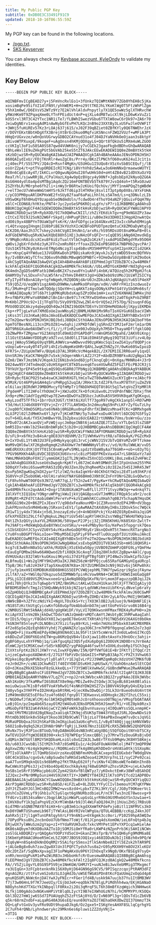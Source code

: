 ```yaml
---
title: My Public PGP Key
subtitle: 0xDB0E3C33491F91C9
updated: 2018-10-16T06:55:59Z
---
```


My PGP key can be found in the following locations.

* [/pgp.txt](/pgp.txt).
* [SKS Keyserver](https://sks-keyservers.net/pks/lookup?op=get&search=0xDB0E3C33491F91C9)

You can always check my [Keybase account, KyleOndy](https://keybase.io/kyleondy) to validate my identities.

## Key Below

    -----BEGIN PGP PUBLIC KEY BLOCK-----

    mQINBFmvICgBEAD27y+j5FmVncRxlEo1+3fUnkzTQ1WMtKN8V7ZGb0YhEH8c5jKa
    xosimBqPe95ifVZ14lFN9t/yhhWEM1+H+o29ttTKEJhLYKoKlWg0T5FtzWhPlZgm
    Y5hX1m0wC/D6EVsVS2WTz9Yz7E2AlVhlAldvPnpytly7X1QE5owWz5glXTHRvchW
    yRWzHKm9T9ZPqaqXme0LYTnFPEidUct4nP+qjXLu4dM8TwicXl9kjLD6wKxVuZz1
    kOS5rxl3RT3C42YTxc1NR1iTe7/fLBWhISwezVGbu6TTXlW8owC6rDk97+ZA6r70
    JeiwDgNErv1xeugAdM1nAwNybGfEvPH7LKQc2nB9o23XXtBy3LxUSFwJleOVWF1T
    +3WHj5fuHiREv57Kz3rLOAj637j615/xJ02F39qBZiet0ZBfKYly0Q6TNWEhrJzX
    r/DOVYEKxtBbtHDgXfX3BrejXtBrEcDkuo0MqfviKSNncnFZWQ2VUzf+wMFiA3Pt
    HHqQrUGxvze/w0nQoVUGrwyGDBO2CAYnud31o4fJ04DJYaNVHkOeOjaan3s8ktpY
    iBivoWTPXuxpE/9koqeF+uAgOnsn4hKMjODXqyLG+QQrt8fQkUu51MXm4uWLZGOO
    ccVKIgl3oF1u58SA0SS87qwd4VUWK6nijy7vCGEk23gaoFkgbdBDhvGhQwARAQAB
    tBhLeWxlIE9uZHkgPGt5bGVAb25keS5tZT6JAkcEEwEKADEWIQQ8eZ0mBXtk5tkH
    sKzbDjwzSR+RyQUCWa8gKAIbAwUJAIPWAAQVCgkIAh4BAheAAAoJENsOPDNJH5HJ
    860QAIydIxU//FDjTKnRlr4wuZgC8s/Prr4y/BKzZlPNChfO60vuK624uIJc1t1s
    zj40ecPf/S5S7PV/JQ4cD+Rsnf4MgKn/G5UHGu1I5UQo8rX5zXvSbBSCEQufj/lB
    osUrZ2p4/t+ptTVupORDEIcRI7CNg/i8VrhVh8z5AwLw3o6HmNNxQrmaewoWUTYI
    OE0n6CqEEcAy4T/IkKCLvrQ0gwuNpGHuI28fwUHkS0d+oHt4ZB4vB21dDVXuOzYQ
    ReaT/hl/siwwRRjBL/CPalHazLXg4w9pQzBVgcy4y90Nf+Jg8sbEpX2kNyoQZG6A
    8sG6H44ydlOa4pdsMTBg1AqdcZQz16mFONTBEVb5Tk879YJvsQd4oh+t5RxG0zwU
    2SZhYbLR/MOrphe6fh2li+inWy3rB6RtwJzKUoifQchUv/jMYf1nmAPQqZtgWBdW
    /+elT3ecU7vWneWmGtmHYSr6JkTfd6ip3lHTKRej8sxl1T3ptp0p0X8s/AYxFUHA
    c/pCO3PM0puARlDKPHxWE2fnSUy8ZfaaF6aPaLLhhlhLs5ATmd/Ls+q3DNulzLIb
    U9SwOKpT6h0HuQY0zapabSeONdmdUln/fcdwdO4r4ThoYO4aNZFjQGuivFQqH7Ny
    x6lC+CEON68/hYKte/PNT4rJyc2yoSeSP6KROjuLgYn/sP7riQJKBBMBCgA0AhsD
    BBUKCQgCHgECF4ACGQEWIQQ8eZ0mBXtk5tkHsKzbDjwzSR+RyQUCWiFYWAUJAPYO
    MAAKCRDbDjwzSR+RybXOD/9I7k0QWhwCNIIl/zhZiYEKdikTgv+qP9eNGUZPz3aw
    cItCxI7DI9J2SoN32W6FrSkpdj/dHPugPZ6tii/uB0e3kU3DH0I3JHqpH2nwAtQx
    odO0i9yx48BPYnT0UaW3pFtxKrK//AnFGDfgcie164GNxvHI23xIccbRwhEMHigA
    rL4QtvxppgIHngmjIU8bPiBE3kYUzhXIcW2BFoDPUDTpmzQmtuCX8ZMOaDyWtglg
    kCK2D8/AaxJh37C7skey2sk6CVg8I3HsNn1/arxRs/hS95RDsUOt8naMKwFB+0ls
    AdFGbENPHDuq5RxNJwUXQbE88h51XEj3uN4zOFsQFZ+rsCqQE9SjANg6H2mvdkEg
    Y/9MqBcnRAidcsXCeu8F6iEzTualtVlbChqAZo1KzkfjsxAdPGOZW6gdYRx95O6H
    qWOviJgbXrFdxh6z3yKJFFn2xmRsR6trffoaxZDZkEoPBS80Sk7NBPHb2gvcPArJ
    tUs51K5T6ZKy0zK4vnEfMgG4Nczg3lsp4bBvsM35HHPPUfspSHI2pnXK2Iid2GKk
    Bur+KnpCq4YFWdue13JVGORKwDoh1PBDiskaKn9jWyvkJs3ytsWDD59xmcBQfHVo
    ky/Iv8BXvW1yTCfnc3Q6xv0hdNBcM8wqWSOPNBfc+9IHeDwSGVp8BnB7iHZ9oOok
    i4kCSgQTAQoANAIbAwQVCgkIAh4BAheAAhkBFiEEPHmdJgV7ZObZB7Cs2w48M0kf
    kckFAlq5kbEFCQGOR4kACgkQ2w48M0kfkck6UA//UbLeRDYGsKDHNFrNd3ghg+x6
    OK4mdnZgGD5o6MFatb10WGoBK2X7szwu0Yn1uAhFi4nbK/ATQUzq5h2KPBpHJfcA
    6HAMYOy7vLSDxxFn7sLW5fArvZYhHvIR4NtVJgU+GDW3ebU9zUMoJ1UiWTZSICYq
    mTyITydfkBxnA18y+tgfmNgmh/RZQ0DNjdArU0JnZDkzAhJqNXAgUiYu65lP4eXP
    fS9jQ5Z/U/eqQKV1sgzAHOuD9WNe/uAmMkoOPaVgm/xdH//eRFrFH1zInzdwuoIv
    Ri/3MuH+qFITmolw07QQdpjSQoYH+cLqAKkTz4gsOONykXPmtG4tVySbGMn66sf/
    5+W8AI8QapN/3fl6b7t1qKMKqRUbdsKap5ZPzOOe1mH+ixuYZV6XNHAEIWM4xjhU
    R+xfNbPXzMFwYo8R8Wh2lBnIArcBe97i7rK7RYwOSHhmvxH3j2a0T6gkPnbZ9RBT
    M+KHblZP9Vc92+1IjTFqOTO/5VyO9YBZVwLZNl4rOrVQ5e2JY57Dg/92suqnFdGg
    MVUd0D1DCAkzy4qbepQQh4QwJ4INZ19bODkTDEnYv3XYDHeMdOAo6jlKpyiEKMDm
    Ckp+rPTjgLwYuX7XMdEoUe2avWNsy62jBNMLHUNH1Mx9RoTIoXGYGuK6EbacVIWh
    jsKss3tlzUJnKwAj0OaJAkoEEwEKADQCGwMEFQoJCAIeAQIXgAIZARYhBDx5nSYF
    e2Tm2QewrNsOPDNJH5HJBQJbdiJ8BQkCSthUAAoJENsOPDNJH5HJKAIQAIboFY6m
    hpmTGTBesNXLi13cnIMiOZ81+wSqhijzXPKDfdWljqSRnd2Y3MJ1eF2mrlm1arDN
    AOT9R6GXuAe0AVDWTcrLf1//j/F1nR2sm90JvDUpXyh7M5O+ThayaHDflfgklG0Q
    JbZNwPR+TZMgnwrYG23AVqtOld9m02dYGAPDdPlrnWnGMS6CMpahE/2AKV0iKnpj
    1l1OztESAAWoYDDEgM/a9ZlvvLS8dOlLITGAiEOH4SFgNyg19QTSE3iUfizv4L0p
    woajjWAoy55WGpG9yqYBRLA9WVca+wWDwvvd90zpKWocSqsIxwZG41yuf8QDPjce
    vUoplw6+vu4y0T4TyXFi4hIzSuNqmKeUHRrQAhLJwqKZhNZyJY/0wKo60SwIpoiD
    kFR7S+/ZUipUmTWFv/BUp6iD7AL3R9RcVcM4qekB2L/2X7EM1IEJRR6ueFy1qxQl
    UnnSRJHvjKaCK7NHgQh7u5xkjkOqermNkrLAZ2JY2F+AbdDZR9BFkvAU2gNga1JW
    GZm8/IWxTJmzbNJVJKqok32I6NibvkGnd6DjpfCknqCqDj+0nXga/MHNRo4+J3rD
    D824ww95YJ4TndmoQCs0zH5XgmYC8TkD5aveq6TosmVUwRdZ5FGZlFEcPBJCR3jS
    T9YkUY3prEP45e9tkgLmQS9QsdG8R0JTPbNgiQJKBBMBCgA0AhsDBQkAg9YABBUK
    CQgCHgECF4AWIQQ8eZ0mBXtk5tkHsKzbDjwzSR+RyQUCWa9N+gIZAQAKCRDbDjwz
    SR+RybcfEACPO25twb4swCKJA0hRXGTLYmCoTwZT80wNWGVZucKYIgB+reJAbcf9
    W3MzK/Gt46PPpkGAH4qSrsPHRpgS2uqIA/JRHxt3LtdZJF9/hxxM78ThYjuZmZV8
    el6ilaxjBIRdWYJ9MBOMvcyfQfmMpTr1fNbDkM4EQT8t8Gt5q1TwtqVoZ3YpMRlR
    jPgdeHPliTI2HFolYhOUmCF+jXWJudOC7k+DfcHiEwv0L2tVdPdnfNBC7DhxjfhH
    Xn9p+zMmJ1AdYIgyHQtwp7E2wmxQDwOYaZBSbzcJuKOuA5VSH9VK0qaKfgOKxguL
    wAyLzodT5TFfh1+1brrOsX3UGT/thKt6iXUlTf73goR97vHgCKk1anp5l+RO7wM0
    Y3d/Hut3J46dX89YYQYvjnZrr2f7lLAH5HQx3n2dmuyNqS9nPcLKFrZyfGuTzLhy
    CJxq00fCX0mD5GM1ute6VN4bj0RGDRux0npFdhrfXCBWUzxMna4TCKc+QRMxhgeN
    GLUJP2l02lZdMmKhx6YlJgYv7jKCmRTNH/5y7ubwFxoDu4Kl0Vtl6DCDQ7G5FSy2
    ouT+64EL4u6/fX5XJmHBwvYOLIbZpbxui6UcEAB22rtUNNNx7Ums/bsWrnGu/zzo
    IPDu072cAKJxaoQVjxPzWQjuycJm0qeINBt6ja4zAZQEJTIZu/xYTLQeS3lsZSBP
    bmR5IDxreWxlb25keUBnbWFpbC5jb20+iQJHBBMBCgAxAhsDBBUKCQgCHgECF4AW
    IQQ8eZ0mBXtk5tkHsKzbDjwzSR+RyQUCWiFYWAUJAPYOMAAKCRDbDjwzSR+RybXd
    D/sFL9+x6fHz3vB4sArg0E83UYdQVHM/ZcT1VWhKwVYstR8/aT8deAyK/PGZcMxD
    O+IxYOvEL1Yt4N32U3FEydHNykyqcg8i3rvCjcWNVJ15VJbTvQ8YoMZvOFTfzkme
    WoM9vQHl6wlXF2KgbeRgmqK2sR4XHwY7mfWWWNHyVldtv//vd/H/RulWWLW/vvD5
    mWEdRXXXcdtKjOtYT015C0nmKywPv5MKLspdztVOaW8yAa7T6GHh++ob+s03yTGj
    7PGV96MXKh4ARi8VDC3EQ5OX3U6Vxrolc8izP50DFPKOxVaxG47rLS8KGGoYz7aU
    YWmLMNkKbQRoFOXC2lymmGbK2IgITL2NjWOvZ5XnCQIcU0KLjBoLzeBxEZvHFWcZ
    aa3Ah4qBGUXk8JuseUdsDwpgkrKpKfrLd672mC4vWtOMWdt2btIFpUnUxm255YM4
    5D0qXY7x0oi6SuweMtRAS3zDEy9UJZenJDy3hqReeM2xi0zIE2eJ545IJHR45JWf
    QsvPp5HZgwKbq2kDX2yarf2lzlWZ/kc6aIqmY6r46CKhGtYW2oi2EdTio93hKP/d
    3G0VV+zFZ5obU6WL+bUlHirahkUfNAYG86BHm0JXNtOCZnFnYONrGZ8LGvQOwtuj
    TiF8hvhhwWT0OFQs9JN7Z/mR77qLJ/f52n2w47/PgyKw+YkCRwQTAQoAMQIbAwQV
    CgkIAh4BAheAFiEEPHmdJgV7ZObZB7Cs2w48M0kfkckFAlq5kbUFCQGOR4kACgkQ
    2w48M0kfkcn2qxAA4J+Dxgr1TAU8GXuW2PswBfLllJT7T1tvyzRW3q++w4nkqY7i
    I8lXVft3IQ1Em/YONgruWPPgjkWuIjkVjQAGBpsxGVTJmMMiCFRQpk5ca9r2/oc8
    8VMgRt+RZFd7CtAobi6WHlPereYvP+kzVZaWkhKCCuXHah7q0BJY5chapN7HqsDK
    b8KGG190x2O+B6ZPIxJEexY7/q98dxFeaNounMD+1CZ3Rvonn9zEP4JMR+dV3bgp
    ZukFMznnho5nM4H6xWyJSRxonIxEV1/lpAwMAAZtAXdUHyIH8sJ2DUvk5nc7WQck
    JR1wT1jy4dx7364xjn5dL3nozayEz6vjd+4nNOX6PckjYXz40ZO1RpEm4VaJqiGM
    GfkXPXOZ81Z9LCf47gNqkuL2NqzYiGV54blapRYlHH3nZssYWBgZTWkHUTWXp1uw
    04t1Zh3zQGtyikaYVL2MUUK96/50VgwcP2JPjcj3ZjIRN5KhHU/K685XUrZwltT+
    PeJ9AFts+MdkWqbQuEeBXYWsCnoVSKu/v+e4vPNby9orEo/KePws5fopgrsk7Qea
    cSIbSXEGhYJCSyvVZU0Y54uYKasReGoDQFMXyEr1NsnQOxHT5t7mmncRXTargNo3
    CYu0FnsBOGPTYkkLoIoe+TMbyM5bE2g5PiyF9Tw+dTluOUcpgbfIUitUOkuJAkcE
    EwEKADECGwMEFQoJCAIeAQIXgBYhBDx5nSYFe2Tm2QewrNsOPDNJH5HJBQJbdiKO
    BQkCSthUAAoJENsOPDNJH5HJwNgQANaCxsEvbgGMZO1TV83A53Sb+mH518QHSRi+
    kcg7cE3wBhnN0a5G/aXhk/RUQUkjX5zEkEw50pyjUVBO9ZUmHPzQ8FG9LyYQmFHw
    nEauEgFQMbw26kw66ANQwod2bfiX8Qk3GcAxqfJI8q28HlkdUCZgBpw+AAlC/gug
    dVHUUxAzc832lWUrkuGKoui9KynGi37d1FEgPTBgfG8YjPI4Nw2v3GwkCpfbJzp+
    ALBfmuQi1+Ws2glMFY9H2oM3aIKJJN8Z56zWrBPPQjcu655RafGAMGyHIgaURcpl
    T5pB/3Kcfu8JzH3kF1Tap5XmuQSN7K8a+JEYZU1MHSDm3cN9j9U2v6sj5KPw8hXc
    J7jufp1mxH9IXOMDBUKdOD08HKGS5EEPCVWQjephMLT9N7fpwGzqri9gSojFAynw
    zLlfA7/aZ+YWGl0p7Okqzuo5dZDMNWbfpinRcVow9RN4+CWCBElHOWSImUGaQg8F
    jPSLjGICEd89VSZMJnwxxeeGrq1AeNqO8QQpSKxFN/UrLmom3FaguzzpQBJqiJ2k
    yedi78hjQYkz3sTq6wpbrV1MZ/BmSMuitAKLwUImzH1UkanJ0lXjFT7W3IgA1yjO
    NFBDMS89mfcTmgJzI5HQuNWyk91kbjNZ1qrLqdVWKzhmsUibFK+yLdNvelp6raYy
    oGZpHObQiQJHBBMBCgAxFiEEPHmdJgV7ZObZB7Cs2w48M0kfkckFAlmvJ60CGwMF
    CQCD1gAEFQoJCAIeAQIXgAAKCRDbDjwzSR+RyZOHD/43Hr2yLAfOv/MdIj9HSWM1
    sNW9cBB+hJZfVczNdiYkI+NgVLTOsXkS+Ycj7XO3KlOB2Jy8Juoj9/N4QmNF1Ejk
    rN18STzKctkUtgCyicwKnfG68uGpfUeAbbabnbO7mjumttUoPeVsGrvo8616B4rg
    v2NM8USlRWt5kNAAjdd4O/gUgKWiDF/VyLVI7Q9KkwsnHFMaxfREK4yRuPH0+x2m
    KciApYXIlnVm2BkjkkDwCTDdxYaNJzQmm8roMQTcAmYtJWsbtyBC3hMFwAaqIahl
    mrIDi5/Oqiyr/FBGbGYX0IJwjqeOE78eGnXCTXRtAh1f91TNQ5dXV26AXGt0bOkm
    7kGN3Hf85nleyPcDLNOBniX7XizifayA9rKzLj+mbn7mUXo3Pbbxk03aKCM8XM8k
    4f2e8SpSe2QzEqh86VYyhdj7CgNANZXzlga3O6C3rm7HPBf0gqnqCa9mS2o7z3qU
    EOqWQ+FijVaxMEmEPdy4OWq89EN4dCLbL95Flt1kY5cmWrmJt3n6ULw0nGI7KcQ5
    ekBDuZuF286PX6EohETW+gu86MzQqVB4vlExXjaw11d0xtAxoYx39nUOcc3ahji+
    DgBFG0yuLxhYFPNbj1q/iakfguqXp23QSfydXu6pDg61ZOOGVK1ND0DrnJVr8eAz
    dlmWCJpt5CMSKCowtrSd5rkBDQRZrygPAQgA46fswthfxOXHLdsobRp1fSCh3qyI
    Z1VXtsFptKzZ63lJXW7rrvLIvwXFQyWm/I5N/QPfVWfG81E+BrIFKtTjIfQqCr2t
    LnjzeCgwkvpoXADWnKrE/27G3ffbPzVDcSbGmIIS+PNPpB33Ap7CrPXZt3VhwU63
    M2pkei8qcBymPUN3xytlyDlahT/r1EJqIvLrP2J39WMZqmRq0cXdzUtH7ZMK6fUB
    reJn9d2h+/csNG1DCkwRdIlf40IVYDBlDSvKHtJqHUSwX/Y/UahO6nzAeSlEtCQd
    GO+dJKoaZRkXE5bkoF8zGLkkeQLs+773YSWOlkVwHwSC/GUBndWPWue2RwARAQAB
    iQNyBBgBCgAmAhsCFiEEPHmdJgV7ZObZB7Cs2w48M0kfkckFAlt2IqAFCQJK0JEB
    QMB0IAQZAQoAHRYhBNvV7LqZfCz+npJ2rek3WVbcxAh1BQJZrygPAAoJEOk3WVbc
    xAh1KoUH/3fkaMRwfI6S8UATX8e9mp/MDiZw49vZtQdwj3CSgxBL681mk0Bla5is
    moiuOwiua7K1sBfv60TVoAYbRw91f4sNKdYDW2HSZ72v1B0VVAS9gKyQ4sEXp1xm
    340yv5gx3YHFPFeID2HnKpxbRtRHL+GjecK0w3DwQGjr3SLk3Ur8ueo0s6U4nttH
    IzM49mnBUSE5sEF6u7zu4fo6bQlfqnyDlT3EKwoxvLoODHxgkc2B2fIhzLC55xij
    t/NGD0wfJfALWlCMj4olbK5KDgEM0tm0hJcOroXhooosO0TNqje/VMsgfbOATAAX
    LeBjO1n/pzImpAb6X5zayOlM2tW4Ou0JENsOPDNJH5HJSmoP/R1/+VEZ0pk0Rzx3
    uMGoDyF8fB32aK4VkkGjwCYZjWkFeWXk3qEbvnVuavxyj4I0QuWYssSQLxnmpHC+
    +OACtMVTMU1BVd2BgENayZxaUiqkTZK9qjd5UK5pTbW43YVEgdJSRLJQewNDxSi9
    RhtmDb30EGnk8v5bkpY3koo38IRb9CwNlTlbjzLo7T84aPBxdxwpW7svDcsJqVG1
    MURaUPDbQxaJSV2hSKaFObJmIKgibaG3aU6cqPntLI/vBy0740QjjqgjkHNVXW9z
    S6O21oBv0q9q52KzCDhN8r9NPrTqRjjL3kK67Nnz31EEPEcRX5ZW8dWS2QhDPE6D
    URvNx75vjMJP1ocBTUoD/h8yDABmU0G4sNB3nRCaUgXBGjS5QfGQoitNYnbTSCXy
    XwTEVUIGhfYgW3E8EB398+xkc57Q7WPEqr5lmxcQBbljy37MrwT5zDouGRsBjvDd
    LdQMin3W7GUtlBM2Y5KQDbaHLniGls0xGZ2A3L3w8ErTFXsb9MqHvJK8HY58Kmjx
    6b/u603JCwvbBil5ItM2h7nR7z8SmMEEu1c/4cDGdFOuWAV0WloljM4TY3mQPR9W
    AgXxwZXN/r6z4gk9qHHzu//RQ0Niedz1fk4g8NSpKhDDeOrsHVASa0tkjSSXopNc
    VPTIsOlkARPr1lTQmRbSUxUrzoXeuQENBFmvKMsBCACxepn9IEUGxbdrTW0dgDVm
    G8C4Cm1Eba/cgxGvk/aBpSuwDo7aRKGd1eNZeoa422MJUrp7nL1I/syC2Pe92cai
    aaA7TunSM9qknQU1s9d8bMhp2fKtTRAyE62XfjfviKNvf4I8NsoWEfe4WUnIhn8b
    RwCmWsXtgP6s3JjxIV4bo4Op4EXxchkAyk4g748wEGMdFuZhsvSRZK+ujeL4Jw9Q
    9oSBs1eSRrF35MHajpb6iOCZym42SbXvfBlQWTyz7/yKOxkctEmKv38WFxBSAhDE
    1ZJQxc2+PNr0MRp5uniH4VS9ihKtT1Y+JQWMIYf84IRZ1lK7sOPVIfcd21ADP0Dv
    ABEBAAGJAjwEGAEKACYCGwwWIQQ8eZ0mBXtk5tkHsKzbDjwzSR+RyQUCW3YiqQUJ
    AkrP3gAKCRDbDjwzSR+RybBSD/4iFZLwD+8LZUDLYYFyCCIvlbemouYCM7qKYPWe
    2dYJtZ5aOYJGl3HCnBQ2IMW2+wvs8zd4+LpbxTZ7Ki3HY/Cgl/JG0yT9OKeerVc1
    pUshCoZGVmLyf9jGhb1u7CSyGlqxt6gXNURbzdbieLP/nC9lTws3nzE78wosvg+9
    fFdGrv1iBS34saNmrcJbqplAKJpiHWaPLupGsGLyrR9kG9GtMhebGYSn3zw1ae+S
    sIHVX0ufY1k3gIaPnpVEzCKrMlWnBArb9J3l4WiFaDQJ04Jhj1hUaiZHSj7RBsU8
    6id7M0raSQNB7MAY8f4iHX+6rcpB3m61ckgdXXmWfKPdePxjoBitl11NFMVCs3kO
    9xD0YOWRTUShumeLb96TjTYWlAsLB6YRIVelWPgUa/QTUL4EBBB/ccKqLZ4knJOT
    AahRx5jI7jl1gHTunUPAtqyhXrLFY9n6N1u+6YAgmk3cc0ori/P10259hpA5WQ3w
    j7OPydPksu8hL2ncbnOoU7UbfNmo7ToWjf/01JCpnq4dsXomOW/ieL6FnQtp4bJq
    ERjwUX7ylWWuSzm2gYap+zI+YYdaRVUH3udcfxkcVMYPet1EPxYXPIcq1wHielAe
    0K86sAQbym7dKXDBuXAZTo1DjSOMJSiOmYfRa0rLKWP4zNZpnPrb3Ki5AHIiNCWn
    zoSlGLkBDQRZryrQAQgAxYOOPzYd5oCU+GkanZ3KsTprB/Vfe1QH6yFg9MdM6a8E
    15KbmYpR9AACUHoeR5mCeL5ZJQR7JBOS9JOQ1xyi468IDDuNJbIjI6Bzh0x9PQ/W
    lEq6yW+n8Sq4nDkNnDOqRM2r5SAifqrS5msv2flkSAnNbe82IYl5EZsk2hTAR9PE
    +jALGeBg8x0uh7zavZgw8XlUn3lPQFCTydsh7us0a2rG95yMXXH9Ym8OV2XlxKGV
    OOc2DtZaf/SqDNxXpvagI3F1oPWqAKxUu9P6YJIhOxqTx9Ng0/OKxfBSEg97syQ+
    xnRh/mnnUgPukM1ePw2WiRB3vJHbboHkfcRrEuesmwARAQABiQI8BBgBCgAmAhsg
    FiEEPHmdJgV7ZObZB7Cs2w48M0kfkckFAlt2Iq8FCQJKzd8ACgkQ2w48M0kfkcns
    RA//VSZjLUgvYL0SG95P5V0je1NmKGW/GHMJYI+uuNJeBi3wvXebMMig3TMxgmcf
    re3UIqGn+3zFCpbtenknRk1S6X0yHjD64GN96gG9CV5/9PISqzzcqojPtRAM3dFZ
    0gnAG2Rz/zttFutvmS2o0zSLOJgHdJb/oWSEfWGASPDn8tKcFQaUUmq2xOqGd4p8
    qnuKQSUPLNkWc6njDAlYwXJyFNIcr+FGer1fd4B/uskk9A7uujb37Yu1ItBMB3WV
    f7j73w06HnL9f7K7JeeUIy/CGjbUJeK+eqObk7N78lgLPiMdhhh4wa/EKjKGANaO
    N8OyhshKd7TXGcYkINbpqllF0Rkx2i2Oi3qMrqF5LT6h38mBfXzqWqich3NHHwoX
    9Lfkj100gAdo3xNGKvmHPiVtBlqOLIycYI9B7eIXWhUGzN7hi/hCMPMYPY/KSOQx
    Gbl3D227mW1jw6SSd7IPUAUqqhZ52zFtSAj0Yd/D/IvN69Pl3g+lQOsTd1cZb6VB
    q5kr68rmZndbF+aLqaRG40A3G6sEQ/eun69UYaZOJTAEhaOkKdDwZQI37UmmzT3k
    OQ+LqFvtGxUv3yvFRo9UDt9hupaDJkg6/Oz2gxe5+ISKgYesAHXF8SLlqCgrhgYG
    2C7uFh4rQNb/Lyhndwerykc29Mkn6es6pluws1ZZZdyVNjI=
    =3TIG
    -----END PGP PUBLIC KEY BLOCK-----
